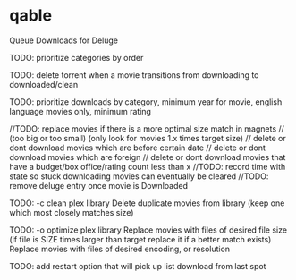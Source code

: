 # qable
Queue Downloads for Deluge

TODO: prioritize categories by order

TODO: delete torrent when a movie transitions from downloading to downloaded/clean

TODO: prioritize downloads by category, minimum year for movie, english language movies only, minimum rating

//TODO: replace movies if there is a more optimal size match in magnets
// (too big or too small) (only look for movies 1.x times target size)
// delete or dont download movies which are before certain date
// delete or dont download movies which are foreign
// delete or dont download movies that have a budget/box office/rating count less than x
//TODO: record time with state so stuck downloading movies can eventually be cleared
//TODO: remove deluge entry once movie is Downloaded



TODO: -c clean plex library
Delete duplicate movies from library (keep one which most closely matches size)

TODO: -o optimize plex library
Replace movies with files of desired file size (if file is SIZE times larger than target replace it if a better match exists)
Replace movies with files of desired encoding, or resolution

TODO: add restart option that will pick up list download from last spot


